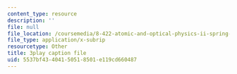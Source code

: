 ```yaml
---
content_type: resource
description: ''
file: null
file_location: /coursemedia/8-422-atomic-and-optical-physics-ii-spring-2013/5537bf43404150518501e119cd660487_RITcQMokTJs.vtt
file_type: application/x-subrip
resourcetype: Other
title: 3play caption file
uid: 5537bf43-4041-5051-8501-e119cd660487
---
```

